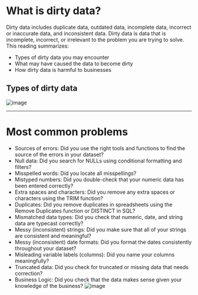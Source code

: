 # What is dirty data?
Dirty data includes duplicate data, outdated data, incomplete data, incorrect or inaccurate data, and inconsistent data. 
Dirty data is data that is incomplete, incorrect, or irrelevant to the problem you are trying to solve.  This reading summarizes:
* Types of dirty data you may encounter
* What may have caused the data to become dirty
* How dirty data is harmful to businesses
## Types of dirty data
![image](https://github.com/user-attachments/assets/e6dd8bf4-3363-4d63-97dd-4c87d6e040d9)

---
# Most common problems
* Sources of errors: Did you use the right tools and functions to find the source of the errors in your dataset?
* Null data: Did you search for NULLs using conditional formatting and filters?
* Misspelled words: Did you locate all misspellings?
* Mistyped numbers: Did you double-check that your numeric data has been entered correctly?
* Extra spaces and characters: Did you remove any extra spaces or characters using the TRIM function?
* Duplicates: Did you remove duplicates in spreadsheets using the Remove Duplicates function or DISTINCT in SQL?
* Mismatched data types: Did you check that numeric, date, and string data are typecast correctly?
* Messy (inconsistent) strings: Did you make sure that all of your strings are consistent and meaningful?
* Messy (inconsistent) date formats: Did you format the dates consistently throughout your dataset?
* Misleading variable labels (columns): Did you name your columns meaningfully?
* Truncated data: Did you check for truncated or missing data that needs correction?
* Business Logic: Did you check that the data makes sense given your knowledge of the business? 
![image](https://github.com/user-attachments/assets/344a4a09-896b-47d1-80be-8c740b91bc93)

